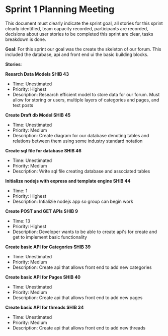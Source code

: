 # Sprint 1 Planning Meeting

This document must clearly indicate the sprint goal, all
stories for this sprint clearly identified, team capacity recorded, participants are recorded, decisions
about user stories to be completed this sprint are clear, tasks breakdown is done.

**Goal**: For this sprint our goal was the create the skeleton of our forum. This included the database, api and front end ui the basic building blocks.

**Stories**: 

**Resarch Data Models SHIB 43**
- Time: Unestimated
- Priority: Highest
- Description: Research efficient model to store data for our forum. Must allow for storing or users, multiple layers of categories and pages, and text posts
  
**Create Draft db Model SHIB 45**
- Time: Unestimated
- Priority: Medium
- Description: Create diagram for our database denoting tables and relations between them using some industry standard notation
  
**Create sql file for database SHIB 46**
- Time: Unestimated
- Priority: Medium
- Description: Write sql file creating database and associated tables

**Initialize nodejs with express and template engine SHIB 44**
- Time: 1
- Priority: Highest
- Description: Intializie nodejs app so group can begin work

**Create POST and GET APIs SHIB 9**
- Time: 13
- Priority: Highest
- Description: Developer wants to be able to create api's for create and get to implement basic functionality

**Create basic API for Categories SHIB 39**
- Time: Unestimated
- Priority: Medium
- Description: Create api that allows front end to add new categories

**Create basic API for Pages SHIB 40**
- Time: Unestimated
- Priority: Medium
- Description: Create api that allows front end to add new pages

**Create basic API for threads SHIB 34**
- Time: Unestimated
- Priority: Medium
- Description: Create api that allows front end to add new threads
